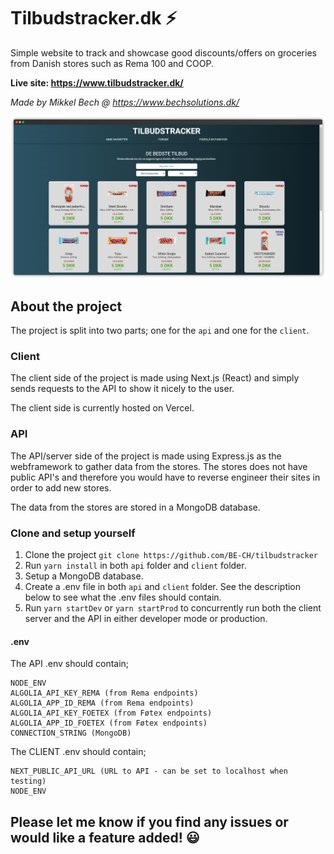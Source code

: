 # Tilbudstracker.dk ⚡

Simple website to track and showcase good discounts/offers on groceries from Danish stores such as Rema 100 and COOP.

**Live site: https://www.tilbudstracker.dk/**

_Made by Mikkel Bech @ https://www.bechsolutions.dk/_

![preview of tilbudstracker](https://github.com/BE-CH/tilbudstracker/blob/master/preview-of-site.png?raw=true)

## About the project

The project is split into two parts; one for the `api` and one for the `client`.

### Client

The client side of the project is made using Next.js (React) and simply sends requests to the API to show it nicely to the user.

The client side is currently hosted on Vercel.

### API

The API/server side of the project is made using Express.js as the webframework to gather data from the stores.
The stores does not have public API's and therefore you would have to reverse engineer their sites in order to add new stores.

The data from the stores are stored in a MongoDB database.

### Clone and setup yourself

1. Clone the project `git clone https://github.com/BE-CH/tilbudstracker`
2. Run `yarn install` in both `api` folder and `client` folder.
3. Setup a MongoDB database.
4. Create a .env file in both `api` and `client` folder. See the description below to see what the .env files should contain.
5. Run `yarn startDev` or `yarn startProd` to concurrently run both the client server and the API in either developer mode or production.

#### .env

The API .env should contain;

```
NODE_ENV
ALGOLIA_API_KEY_REMA (from Rema endpoints)
ALGOLIA_APP_ID_REMA (from Rema endpoints)
ALGOLIA_API_KEY_FOETEX (from Føtex endpoints)
ALGOLIA_APP_ID_FOETEX (from Føtex endpoints)
CONNECTION_STRING (MongoDB)
```

The CLIENT .env should contain;

```
NEXT_PUBLIC_API_URL (URL to API - can be set to localhost when testing)
NODE_ENV
```

## Please let me know if you find any issues or would like a feature added! 😃
